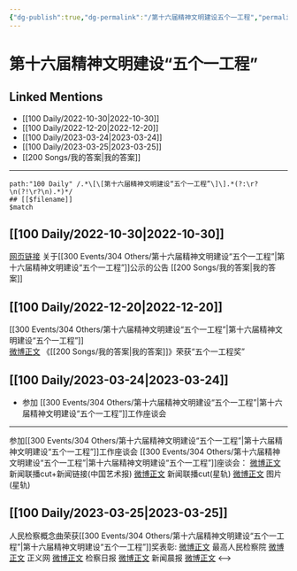 ```yaml
---
{"dg-publish":true,"dg-permalink":"/第十六届精神文明建设五个一工程","permalink":"/第十六届精神文明建设五个一工程/","title":"第十六届精神文明建设“五个一工程”","tags":[null],"created":"2022-11-08T23:39:16.000+08:00","updated":"2023-03-31T21:33:24.432+08:00"}
---
```


# 第十六届精神文明建设“五个一工程”

## Linked Mentions
- [[100 Daily/2022-10-30\|2022-10-30]]
- [[100 Daily/2022-12-20\|2022-12-20]]
- [[100 Daily/2023-03-24\|2023-03-24]]
- [[100 Daily/2023-03-25\|2023-03-25]]
- [[200 Songs/我的答案\|我的答案]]


---

```expander
path:"100 Daily" /.*\[\[第十六届精神文明建设“五个一工程”\]\].*(?:\r?\n(?!\r?\n).*)*/
## [[$filename]]
$match
```
## [[100 Daily/2022-10-30\|2022-10-30]]
[网页链接](https://weibo.cn/sinaurl?u=https%3A%2F%2Farticle.xuexi.cn%2Farticles%2Findex.html%3Fart_id%3D17973590501563668488%26t%3D1667048647381%26reedit_timestamp%3D1667047053000%26study_style_id%3Dfeeds_default%26showmenu%3Dfalse%26to_audit_timestamp%3D2022-10-29%252020%253A37%253A33%26share_to%3Dcopylink%26item_id%3D17973590501563668488%26ref_read_id%3Df2a0eb7e-0403-414b-bb38-3ec2962de1b6_1667060750349%26pid%3D%26ptype%3D-1%26source%3Dshare) 关于[[300 Events/304 Others/第十六届精神文明建设“五个一工程”\|第十六届精神文明建设“五个一工程”]]公示的公告 [[200 Songs/我的答案\|我的答案]]
## [[100 Daily/2022-12-20\|2022-12-20]]
[[300 Events/304 Others/第十六届精神文明建设“五个一工程”\|第十六届精神文明建设“五个一工程”]]  
[微博正文](https://m.weibo.cn/5053469079/4848722984309026) 《[[200 Songs/我的答案\|我的答案]]》荣获“五个一工程奖”
## [[100 Daily/2023-03-24\|2023-03-24]]
  - 参加 [[300 Events/304 Others/第十六届精神文明建设“五个一工程”\|第十六届精神文明建设“五个一工程”]]工作座谈会
---
参加[[300 Events/304 Others/第十六届精神文明建设“五个一工程”\|第十六届精神文明建设“五个一工程”]]工作座谈会
[[300 Events/304 Others/第十六届精神文明建设“五个一工程”\|第十六届精神文明建设“五个一工程”]]座谈会：
[微博正文](https://weibo.com/1943724947/4882923235051915) 新闻联播cut+新闻链接(中国艺术报)
[微博正文](https://weibo.com/6466290670/4882927593195801) 新闻联播cut(星轨)
[微博正文](https://weibo.com/6466290670/4882929169729818) 图片(星轨)
## [[100 Daily/2023-03-25\|2023-03-25]]
人民检察概念曲荣获[[300 Events/304 Others/第十六届精神文明建设“五个一工程”\|第十六届精神文明建设“五个一工程”]]奖表彰:
[微博正文](https://weibo.com/5053469079/4883149824201263) 最高人民检察院
[微博正文](https://weibo.com/1896650227/4883151535211432) 正义网
[微博正文](https://weibo.com/3183107112/4883151790801424) 检察日报
[微博正文](https://weibo.com/1314608344/4883089035628401) 新闻晨报
[微博正文](https://weibo.com/6466290670/4883161865263517)
<-->
